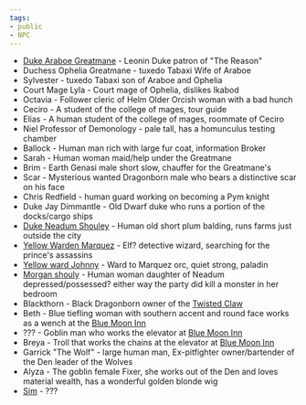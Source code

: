 ```yaml
---
tags:
- public
- NPC
---
```


* [Duke Araboe Greatmane](Duke%20Araboe%20Greatmane.md) - Leonin Duke patron of "The Reason"
* Duchess Ophelia Greatmane - tuxedo Tabaxi Wife of Araboe
* Sylvester - tuxedo Tabaxi son of Araboe and Ophelia
* Court Mage Lyla - Court mage of Ophelia, dislikes Ikabod
* Octavia - Follower cleric of Helm Older Orcish woman with a bad hunch
* Ceciro - A student of the college of mages, tour guide
* Elias - A human student of the college of mages, roommate of Ceciro
* Niel Professor of Demonology - pale tall, has a homunculus testing chamber
* Ballock - Human man rich with large fur coat, information Broker
* Sarah - Human woman maid/help under the Greatmane
* Brim - Earth Genasi male short slow, chauffer for the Greatmane's
* Scar - Mysterious wanted Dragonborn male who bears a distinctive scar on his face
* Chris Redfield - human guard working on becoming a Pym knight
* Duke Jay Dimmantle - Old Dwarf duke who runs a portion of the docks/cargo ships
* [Duke Neadum Shouley](Duke%20Neadum%20Shouley.md) - Human old short plum balding, runs farms just outside the city
* [Yellow Warden Marquez](Yellow%20Warden%20Marquez.md) - Elf? detective wizard, searching for the prince's assassins
* [Yellow ward Johnny](Yellow%20ward%20Johnny.md) - Ward to Marquez orc, quiet strong, paladin
* [Morgan shouly](Morgan%20shouly.md) - Human woman daughter of Neadum depressed/possessed? either way the party did kill a monster in her bedroom
* Blackthorn - Black Dragonborn owner of the [Twisted Claw](../Factions/Crown/Vlaco/Innercity/Twisted%20Claw.md)
* Beth - Blue tiefling woman with southern accent and round face works as a wench at the [Blue Moon Inn](../Factions/Crown/Vlaco/Innercity/Blue%20Moon%20Inn.md)
* ??? - Goblin man who works the elevator at [Blue Moon Inn](../Factions/Crown/Vlaco/Innercity/Blue%20Moon%20Inn.md)
* Breya - Troll that works the chains at the elevator at [Blue Moon Inn](../Factions/Crown/Vlaco/Innercity/Blue%20Moon%20Inn.md)
* Garrick "The Wolf" - large human man, Ex-pitfighter owner/bartender of the Den leader of the Wolves
* Alyza - The goblin female Fixer, she works out of the Den and loves material wealth, has a wonderful golden blonde wig
* [Sim](Sim.md) - ???
